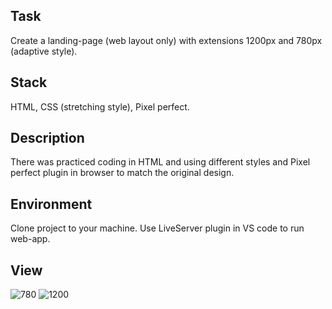 ## Task
Create a landing-page (web layout only) with extensions 1200px and 780px (adaptive style).

## Stack
HTML, CSS (stretching style), Pixel perfect.

## Description
There was practiced coding in HTML and using different styles and Pixel perfect plugin in browser to match the original design.

## Environment
Clone project to your machine. Use LiveServer plugin in VS code to run web-app.

## View
![780](https://user-images.githubusercontent.com/46706194/147135081-2df68834-30ef-4294-b009-3c5a4034d61d.png)
![1200](https://user-images.githubusercontent.com/46706194/147135086-3d8c9573-9a32-4a5c-9d29-ec6a2380af09.png)
